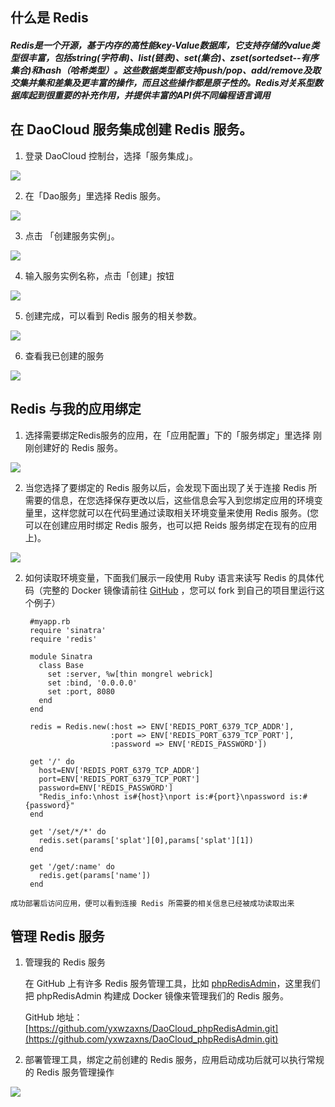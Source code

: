 ## 什么是 Redis

##### Redis是一个开源，基于内存的高性能key-Value数据库，它支持存储的value类型很丰富，包括string(字符串)、list(链表)、set(集合)、zset(sortedset--有序集合)和hash（哈希类型）。这些数据类型都支持push/pop、add/remove及取交集并集和差集及更丰富的操作，而且这些操作都是原子性的。Redis对关系型数据库起到很重要的补充作用，并提供丰富的API供不同编程语言调用

## 在 DaoCloud 服务集成创建 Redis 服务。

  1. 登录 DaoCloud 控制台，选择「服务集成」。

  ![](./images/image_1.png)

  2. 在「Dao服务」里选择 Redis 服务。

  ![](./images/image_2.png)

  3. 点击 「创建服务实例」。

  ![](./images/image_3.png)

  4. 输入服务实例名称，点击「创建」按钮

  ![](./images/image_4.png)

  5. 创建完成，可以看到 Redis 服务的相关参数。

  ![](./images/image_5.png)

  6. 查看我已创建的服务

  ![](./images/image_6.png)

## Redis 与我的应用绑定

  1. 选择需要绑定Redis服务的应用，在「应用配置」下的「服务绑定」里选择
  刚刚创建好的 Redis 服务。

  ![](./images/image_7.png)

  2. 当您选择了要绑定的 Redis 服务以后，会发现下面出现了关于连接 Redis 所需要的信息，在您选择保存更改以后，这些信息会写入到您绑定应用的环境变量里，这样您就可以在代码里通过读取相关环境变量来使用 Redis 服务。(您可以在创建应用时绑定 Redis 服务，也可以把 Reids 服务绑定在现有的应用上)。

  ![](./images/image_8.png)


  2. 如何读取环境变量，下面我们展示一段使用 Ruby 语言来读写 Redis 的具体代码（完整的 Docker 镜像请前往 [GitHub](https://github.com/yxwzaxns/DaoCloud_redis.git) ，您可以 fork 到自己的项目里运行这个例子）

          #myapp.rb
          require 'sinatra'
          require 'redis'

          module Sinatra
            class Base
              set :server, %w[thin mongrel webrick]
              set :bind, '0.0.0.0'
              set :port, 8080
            end
          end

          redis = Redis.new(:host => ENV['REDIS_PORT_6379_TCP_ADDR'],
                            :port => ENV['REDIS_PORT_6379_TCP_PORT'],
                            :password => ENV['REDIS_PASSWORD'])

          get '/' do
            host=ENV['REDIS_PORT_6379_TCP_ADDR']
            port=ENV['REDIS_PORT_6379_TCP_PORT']
            password=ENV['REDIS_PASSWORD']
            "Redis_info:\nhost is#{host}\nport is:#{port}\npassword is:#{password}"
          end

          get '/set/*/*' do
            redis.set(params['splat'][0],params['splat'][1])
          end

          get '/get/:name' do
            redis.get(params['name'])
          end

    成功部署后访问应用，便可以看到连接 Redis 所需要的相关信息已经被成功读取出来

## 管理 Redis 服务
 1. 管理我的 Redis 服务

      在 GitHub 上有许多 Redis 服务管理工具，比如 [phpRedisAdmin](https://github.com/erikdubbelboer/phpRedisAdmin.git)，这里我们把 phpRedisAdmin 构建成 Docker 镜像来管理我们的 Redis 服务。

      GitHub 地址：[https://github.com/yxwzaxns/DaoCloud_phpRedisAdmin.git](https://github.com/yxwzaxns/DaoCloud_phpRedisAdmin.git)

 2. 部署管理工具，绑定之前创建的 Redis 服务，应用启动成功后就可以执行常规的 Redis 服务管理操作

 ![](./images/image_9.png)
